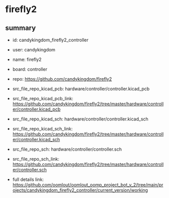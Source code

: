 # firefly2
 
## summary 
* id: candykingdom_firefly2_controller
* user: candykingdom
* name: firefly2
* board: controller
* repo: https://github.com/candykingdom/firefly2
* src_file_repo_kicad_pcb: hardware/controller/controller.kicad_pcb
* src_file_repo_kicad_pcb_link: https://github.com/candykingdom/firefly2/tree/master/hardware/controller/controller.kicad_pcb
* src_file_repo_kicad_sch: hardware/controller/controller.kicad_sch
* src_file_repo_kicad_sch_link: https://github.com/candykingdom/firefly2/tree/master/hardware/controller/controller.kicad_sch

* src_file_repo_sch: hardware/controller/controller.sch
* src_file_repo_sch_link: https://github.com/candykingdom/firefly2/tree/master/hardware/controller/controller.sch
* full details link: https://github.com/oomlout/oomlout_oomp_project_bot_v_2/tree/main/projects/candykingdom_firefly2_controller/current_version/working  







